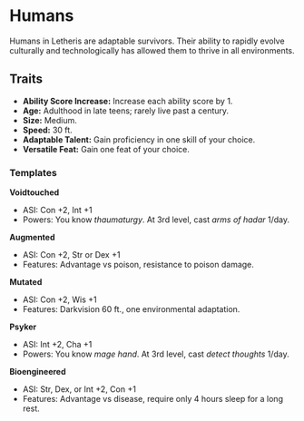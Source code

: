 # Humans

Humans in Letheris are adaptable survivors. Their ability to rapidly evolve culturally and technologically has allowed them to thrive in all environments.

## Traits
- **Ability Score Increase:** Increase each ability score by 1.
- **Age:** Adulthood in late teens; rarely live past a century.
- **Size:** Medium.
- **Speed:** 30 ft.
- **Adaptable Talent:** Gain proficiency in one skill of your choice.
- **Versatile Feat:** Gain one feat of your choice.

### Templates
**Voidtouched**
- ASI: Con +2, Int +1
- Powers: You know *thaumaturgy*. At 3rd level, cast *arms of hadar* 1/day.

**Augmented**
- ASI: Con +2, Str or Dex +1
- Features: Advantage vs poison, resistance to poison damage.

**Mutated**
- ASI: Con +2, Wis +1
- Features: Darkvision 60 ft., one environmental adaptation.

**Psyker**
- ASI: Int +2, Cha +1
- Powers: You know *mage hand*. At 3rd level, cast *detect thoughts* 1/day.

**Bioengineered**
- ASI: Str, Dex, or Int +2, Con +1
- Features: Advantage vs disease, require only 4 hours sleep for a long rest.
